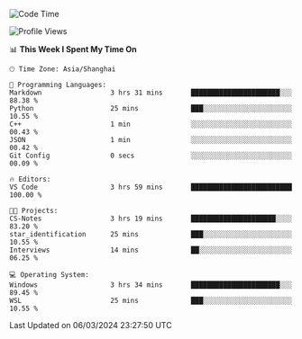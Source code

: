 <!--START_SECTION:waka-->
![Code Time](http://img.shields.io/badge/Code%20Time-1%2C522%20hrs%2050%20mins-blue)

![Profile Views](http://img.shields.io/badge/Profile%20Views-0-blue)

📊 **This Week I Spent My Time On** 

```text
🕑︎ Time Zone: Asia/Shanghai

💬 Programming Languages: 
Markdown                 3 hrs 31 mins       ██████████████████████░░░   88.38 % 
Python                   25 mins             ███░░░░░░░░░░░░░░░░░░░░░░   10.55 % 
C++                      1 min               ░░░░░░░░░░░░░░░░░░░░░░░░░   00.43 % 
JSON                     1 min               ░░░░░░░░░░░░░░░░░░░░░░░░░   00.42 % 
Git Config               0 secs              ░░░░░░░░░░░░░░░░░░░░░░░░░   00.09 % 

🔥 Editors: 
VS Code                  3 hrs 59 mins       █████████████████████████   100.00 % 

🐱‍💻 Projects: 
CS-Notes                 3 hrs 19 mins       █████████████████████░░░░   83.20 % 
star_identification      25 mins             ███░░░░░░░░░░░░░░░░░░░░░░   10.55 % 
Interviews               14 mins             ██░░░░░░░░░░░░░░░░░░░░░░░   06.25 % 

💻 Operating System: 
Windows                  3 hrs 34 mins       ██████████████████████░░░   89.45 % 
WSL                      25 mins             ███░░░░░░░░░░░░░░░░░░░░░░   10.55 % 
```


 Last Updated on 06/03/2024 23:27:50 UTC
<!--END_SECTION:waka-->
